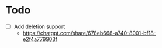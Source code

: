 # Todo

- [ ] Add deletion support
    - https://chatgpt.com/share/678eb668-a740-8001-bf18-e2f4a779903f